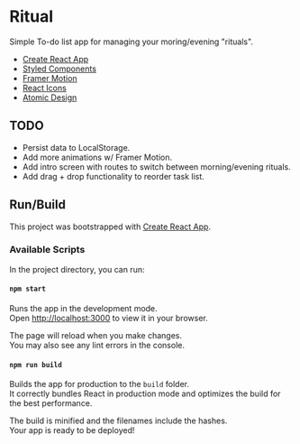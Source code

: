 # Ritual

Simple To-do list app for managing your moring/evening "rituals". 

- [Create React App](https://create-react-app.dev/)
- [Styled Components](https://styled-components.com/)
- [Framer Motion](https://www.framer.com/motion/)
- [React Icons](https://react-icons.github.io/react-icons/)
- [Atomic Design](https://atomicdesign.bradfrost.com/chapter-2/)

## TODO

- Persist data to LocalStorage.
- Add more animations w/ Framer Motion.
- Add intro screen with routes to switch between morning/evening rituals.
- Add drag + drop functionality to reorder task list.

## Run/Build

This project was bootstrapped with [Create React App](https://github.com/facebook/create-react-app).

### Available Scripts

In the project directory, you can run:

#### `npm start`

Runs the app in the development mode.\
Open [http://localhost:3000](http://localhost:3000) to view it in your browser.

The page will reload when you make changes.\
You may also see any lint errors in the console.

#### `npm run build`

Builds the app for production to the `build` folder.\
It correctly bundles React in production mode and optimizes the build for the best performance.

The build is minified and the filenames include the hashes.\
Your app is ready to be deployed!